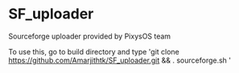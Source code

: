 # SF_uploader
Sourceforge uploader provided by PixysOS team

To use this, go to build directory and type 'git clone https://github.com/Amarjithtk/SF_uploader.git && . sourceforge.sh '
